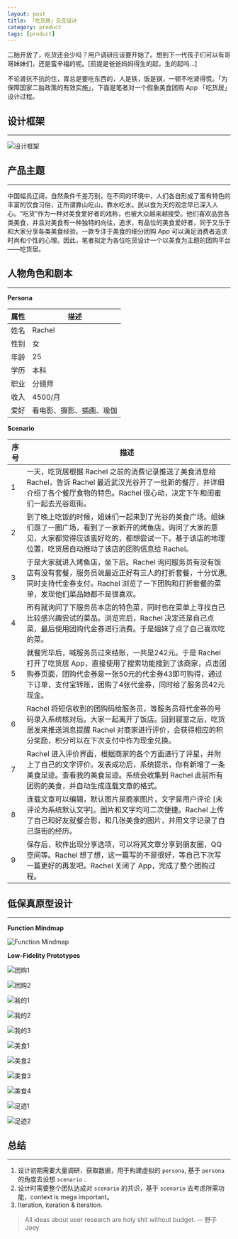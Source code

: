 ```yaml
---
layout: post
title: 「吃货居」交互设计
category: product
tags: [product]
---
```


二胎开放了，吃货还会少吗？用户调研应该要开始了。想到下一代孩子们可以有哥哥妹妹们，还是蛮辛福的呢。[前提是爸爸妈妈得生的起，生的起吗...] 

不论肾抗不抗的住，胃总是要吃东西的，人是铁，饭是钢，一顿不吃肾得慌。「为保障国家二胎政策的有效实施」，下面是笔者对一个假象美食团购 App 「吃货居」设计过程。

## 设计框架

***

![设计框架](http://7xoj81.com1.z0.glb.clouddn.com/2015-10-30-1.png)

## 产品主题

***

中国幅员辽阔，自然条件千差万别，在不同的环境中，人们各自形成了富有特色的丰富的饮食习俗，正所谓靠山吃山，靠水吃水。民以食为天的观念早已深入人心。“吃货”作为一种对美食爱好者的戏称，也被大众越来越接受。他们喜欢品尝各类美食，并且对美食有一种独特的向往，追求，有品位的美食爱好者，同于又乐于和大家分享各类美食经验。一款专注于美食的细分团购 App 可以满足消费者追求时尚和个性的心理。因此，笔者拟定为各位吃货设计一个以美食为主题的团购平台——吃货居。

## 人物角色和剧本

***

**Persona**

| 属性 | 描述 |
| - | - |
| 姓名 | Rachel |
| 性别 | 女 |
| 年龄 | 25 |
| 学历 | 本科 |
| 职业 | 分镜师 |
| 收入 | 4500/月 |
| 爱好 | 看电影、摄影、插画、瑜伽 |

**Scenario**

| 序号 | 描述 |
| - | - |
| 1 | 一天，吃货居根据 Rachel 之前的消费记录推送了美食消息给Rachel，告诉 Rachel 最近武汉光谷开了一批新的餐厅，并详细介绍了各个餐厅食物的特色。Rachel 很心动，决定下午和闺蜜们一起去光谷逛街。|
| 2 | 到了晚上吃饭的时候，姐妹们一起来到了光谷的美食广场。姐妹们逛了一圈广场，看到了一家新开的烤鱼店，询问了大家的意见，大家都觉得应该蛮好吃的，都想尝试一下。基于该店的地理位置，吃货居自动推动了该店的团购信息给 Rachel。 |
| 3 | 于是大家就进入烤鱼店，坐下后。Rachel 询问服务员有没有饭店有没有套餐，服务员说最近正好有三人的打折套餐，十分优惠,同时支持代金券支付。Rachel 浏览了一下团购和打折套餐的菜单，发现他们菜品她都不是很喜欢。 |
| 4 | 所有就询问了下服务员本店的特色菜，同时也在菜单上寻找自己比较感兴趣尝试的菜品。浏览完后，Rachel 决定还是自己点菜，最后使用团购代金券进行消费。于是姐妹了点了自己喜欢吃的菜。 |
| 5 | 就餐完毕后，喊服务员过来结账，一共是242元。于是 Rachel 打开了吃货居 App，直接使用了搜索功能搜到了该商家，点击团购券页面，团购代金券是一张50元的代金券43即可购得，通过下订单，支付宝转账，团购了4张代金券，同时给了服务员42元现金。 |
| 6 | Rachel 将短信收到的团购码给服务员，等服务员将代金券的号码录入系统核对后。大家一起离开了饭店。回到寝室之后，吃货居发来推送消息提醒 Rachel 对商家进行评价，会获得相应的积分奖励，积分可以在下次支付中作为现金兑换。 |
| 7 | Rachel 进入评价界面，根据商家的各个方面进行了评星，并附上了自己的文字评价。发表成功后，系统提示，你有新增了一条美食足迹。查看我的美食足迹。系统会收集到 Rachel 此前所有团购的美食，并自动生成连载文章的格式。 |
| 8 | 连载文章可以编辑，默认图片是商家图片，文字是用户评论 [未评论为系统默认文字]。图片和文字均可二次便捷。Rachel 上传了自己和好友就餐合影，和几张美食的图片，并用文字记录了自己逛街的经历。 |
| 9 | 保存后，软件出现分享选项，可以将其文章分享到朋友圈，QQ 空间等。Rachel 想了想，这一篇写的不是很好，等自己下次写一篇更好的再发吧。Rachel 关闭了 App，完成了整个团购过程。 |

## 低保真原型设计

***

**Function Mindmap**

![Function Mindmap](http://7xoj81.com1.z0.glb.clouddn.com/2015-10-30-2.png)

**Low-Fidelity Prototypes**

![团购1](http://7xoj81.com1.z0.glb.clouddn.com/2015-10-30-3.png)

![团购2](http://7xoj81.com1.z0.glb.clouddn.com/2015-10-30-4.png)

![我的1](http://7xoj81.com1.z0.glb.clouddn.com/2015-10-30-5.png)

![我的2](http://7xoj81.com1.z0.glb.clouddn.com/2015-10-30-6.png)

![我的3](http://7xoj81.com1.z0.glb.clouddn.com/2015-10-30-7.png)

![美食1](http://7xoj81.com1.z0.glb.clouddn.com/2015-10-30-8.png)

![美食2](http://7xoj81.com1.z0.glb.clouddn.com/2015-10-30-9.png)

![美食3](http://7xoj81.com1.z0.glb.clouddn.com/2015-10-30-10.png)

![美食4](http://7xoj81.com1.z0.glb.clouddn.com/2015-10-30-11.png)

![足迹1](http://7xoj81.com1.z0.glb.clouddn.com/2015-10-30-12.png)

![足迹2](http://7xoj81.com1.z0.glb.clouddn.com/2015-10-30-13.png)

## 总结

***

1. 设计初期需要大量调研，获取数据，用于构建虚拟的 `persona`, 基于 `persona` 的角度去设想 `scenario` .
2. 设计时需要整个团队达成对 `scenario` 的共识，基于 `scenario` 去考虑所需功能，context is mega important。
3. Iteration, iteration & iteration.

> All ideas about user research are holy shit without budget.
-- 野子Joey
